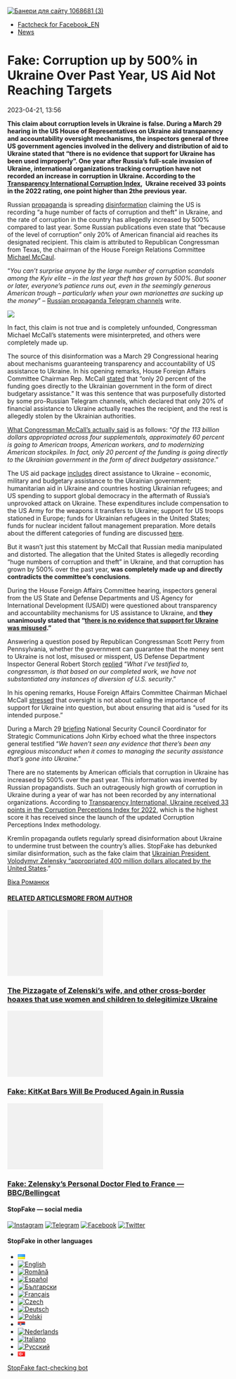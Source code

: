 [![](https://www.stopfake.org/content/uploads/2023/04/Baneri-dlya-sajtu-1068681-3-3.png "Банери для сайту 1068681 (3)")](https://www.stopfake.org/content/uploads/2023/04/Baneri-dlya-sajtu-1068681-3-3.png)

*   [Factcheck for Facebook\_EN](https://www.stopfake.org/en/category/factcheck-facebook-en/)
*   [News](https://www.stopfake.org/en/category/news/)

Fake: Corruption up by 500% in Ukraine Over Past Year, US Aid Not Reaching Targets
==================================================================================

2023-04-21, 13:56

[](https://www.facebook.com/sharer/sharer.php?u=https%3A%2F%2Fwww.stopfake.org%2Fen%2Ffake-corruption-up-by-500-in-ukraine-over-past-year-us-aid-not-reaching-targets%2F "Facebook")[](viber://forward?text=Fake%3A%20Corruption%20up%20by%20500%25%20in%20Ukraine%20Over%20Past%20Year%2C%20US%20Aid%20Not%20Reaching%20Targets%20https%3A%2F%2Fwww.stopfake.org%2Fen%2Ffake-corruption-up-by-500-in-ukraine-over-past-year-us-aid-not-reaching-targets%2F "Viber")[](https://twitter.com/intent/tweet?text=Fake%3A%20Corruption%20up%20by%20500%25%20in%20Ukraine%20Over%20Past%20Year%2C%20US%20Aid%20Not%20Reaching%20Targets&url=https%3A%2F%2Fwww.stopfake.org%2Fen%2Ffake-corruption-up-by-500-in-ukraine-over-past-year-us-aid-not-reaching-targets%2F "X")[](https://api.whatsapp.com/send?text=Fake%3A%20Corruption%20up%20by%20500%25%20in%20Ukraine%20Over%20Past%20Year%2C%20US%20Aid%20Not%20Reaching%20Targets%20https%3A%2F%2Fwww.stopfake.org%2Fen%2Ffake-corruption-up-by-500-in-ukraine-over-past-year-us-aid-not-reaching-targets%2F "Whatsapp")[](https://www.stopfake.org/en/fake-corruption-up-by-500-in-ukraine-over-past-year-us-aid-not-reaching-targets/)[](https://telegram.me/share/url?url=https%3A%2F%2Fwww.stopfake.org%2Fen%2Ffake-corruption-up-by-500-in-ukraine-over-past-year-us-aid-not-reaching-targets%2F&text=Fake%3A%20Corruption%20up%20by%20500%25%20in%20Ukraine%20Over%20Past%20Year%2C%20US%20Aid%20Not%20Reaching%20Targets "Telegram")[](https://www.instagram.com/ "Instagram")

  

**This claim about corruption levels in Ukraine is false. During a March 29 hearing in the US House of Representatives on Ukraine aid transparency and accountability oversight mechanisms, the inspectors general of three US government agencies involved in the delivery and distribution of aid to Ukraine stated that “there is no evidence that support for Ukraine has been used improperly”. One year after Russia’s full-scale invasion of Ukraine, international organizations tracking corruption have not recorded an increase in corruption in Ukraine. According to the** [**Transparency International Corruption Index**](https://www.transparency.org/en/cpi/2022)**,  Ukraine received 33 points in the 2022 rating, one point higher than 2the previous year.**

Russian [propaganda](https://news-kiev.ru/society/2023/03/29/130005.html) is spreading [disinformation](https://readovka.news/news/138995) claiming the US is recording “a huge number of facts of corruption and theft” in Ukraine, and the rate of corruption in the country has allegedly increased by 500% compared to last year. Some Russian publications even state that “because of the level of corruption” only 20% of American financial aid reaches its designated recipient. This claim is attributed to Republican Congressman from Texas, the chairman of the House Foreign Relations Committee [Michael McCaul](https://www.cnn.com/2023/01/22/politics/mike-mccaul-republicans-ukraine-russia-cnntv/index.html).

“_You can’t surprise anyone by the large number of corruption scandals among the Kyiv elite – in the last year theft has grown by 500%. But sooner or later, everyone’s patience runs out, even in the seemingly generous American trough – particularly when your own marionettes are sucking up the money_” – [Russian propaganda Telegram channels](https://t.me/readovkanews/55726) write.

![](https://www.stopfake.org/content/uploads/2023/04/pasted-image-0-6-984x1024.png)

In fact, this claim is not true and is completely unfounded, Congressman Michael McCall’s statements were misinterpreted, and others were completely made up.

The source of this disinformation was a March 29 Congressional hearing about mechanisms guaranteeing transparency and accountability of US assistance to Ukraine. In his opening remarks, House Foreign Affairs Committee Chairman Rep. McCall [stated](https://foreignaffairs.house.gov/press-release/mccaul-delivers-opening-remarks-at-full-committee-hearing-on-ukraine-oversight-and-accountability/) that “only 20 percent of the funding goes directly to the Ukrainian government in the form of direct budgetary assistance.” It was this sentence that was purposefully distorted by some pro-Russian Telegram channels, which declared that only 20% of financial assistance to Ukraine actually reaches the recipient, and the rest is allegedly stolen by the Ukrainian authorities.

[What Congressman McCall’s actually said](https://foreignaffairs.house.gov/press-release/mccaul-delivers-opening-remarks-at-full-committee-hearing-on-ukraine-oversight-and-accountability/) is as follows: “_Of the 113 billion dollars appropriated across four supplementals, approximately 60 percent is going to American troops, American workers, and to modernizing American stockpiles. In fact, only 20 percent of the funding is going directly to the Ukrainian government in the form of direct budgetary assistance_.”

The US aid package [includes](https://thepage.ua/ua/economy/mizhnarodna-finansova-dopomoga-ukrayini-u-2023-roci) direct assistance to Ukraine – economic, military and budgetary assistance to the Ukrainian government; humanitarian aid in Ukraine and countries hosting Ukrainian refugees; and US spending to support global democracy in the aftermath of Russia’s unprovoked attack on Ukraine. These expenditures include compensation to the US Army for the weapons it transfers to Ukraine; support for US troops stationed in Europe; funds for Ukrainian refugees in the United States; funds for nuclear incident fallout management preparation. More details about the different categories of funding are discussed [here](https://www.csis.org/analysis/aid-ukraine-explained-six-charts?utm_campaign=wp_the_daily_202&utm_medium=email&utm_source=newsletter&wpisrc=nl_daily202).

But it wasn’t just this statement by McCall that Russian media manipulated and distorted. The allegation that the United States is allegedly recording “huge numbers of corruption and theft” in Ukraine, and that corruption has grown by 500% over the past year, **was completely made up and directly contradicts the committee’s conclusions**.

During the House Foreign Affairs Committee hearing, inspectors general from the US State and Defense Departments and US Agency for International Development (USAID) were questioned about transparency and accountability mechanisms for US assistance to Ukraine, and **they unanimously stated that “**[**there is no evidence that support for Ukraine was misused**](https://abcnews.go.com/Politics/gop-led-hearing-aid-ukraine-finds-evidence-misuse/story?id=98218939)**.”**

Answering a question posed by Republican Congressman Scott Perry from Pennsylvania, whether the government can guarantee that the money sent to Ukraine is not lost, misused or misspent, US Defense Department Inspector General Robert Storch [replied](https://www.c-span.org/video/?527035-1/defense-state-department-inspectors-general-ukraine-aid) “_What I’ve testified to, congressman, is that based on our completed work, we have not substantiated any instances of diversion of U.S. security_.”

In his opening remarks, House Foreign Affairs Committee Chairman Michael McCall [stressed](https://foreignaffairs.house.gov/press-release/mccaul-delivers-opening-remarks-at-full-committee-hearing-on-ukraine-oversight-and-accountability/) that oversight is not about calling the importance of support for Ukraine into question, but about ensuring that aid is “used for its intended purpose.”

During a March 29 [briefing](https://www.whitehouse.gov/briefing-room/press-briefings/2023/03/29/press-briefing-by-press-secretary-karine-jean-pierre-and-national-security-council-coordinator-for-strategic-communications-john-kirby-8/) National Security Council Coordinator for Strategic Communications John Kirby echoed what the three inspectors general testified “_We haven’t seen any evidence that there’s been any egregious misconduct when it comes to managing the security assistance that’s gone into Ukraine_.”

There are no statements by American officials that corruption in Ukraine has increased by 500% over the past year. This information was invented by Russian propagandists. Such an outrageously high growth of corruption in Ukraine during a year of war has not been recorded by any international organizations. According to [Transparency International, Ukraine received 33 points in the Corruption Perceptions Index for 2022](https://cpi.ti-ukraine.org/en/), which is the highest score it has received since the launch of the updated Corruption Perceptions Index methodology.

Kremlin propaganda outlets regularly spread disinformation about Ukraine to undermine trust between the country’s allies. StopFake has debunked similar disinformation, such as the fake claim that [Ukrainian President  Volodymyr Zelensky “appropriated 400 million dollars allocated by the United States](https://www.stopfake.org/ru/fejk-zelenskij-prisvoil-400-millionov-dollarov-vydelennyh-ssha-zhurnalist-hersh/).”

  

[](https://www.facebook.com/sharer/sharer.php?u=https%3A%2F%2Fwww.stopfake.org%2Fen%2Ffake-corruption-up-by-500-in-ukraine-over-past-year-us-aid-not-reaching-targets%2F "Facebook")[](viber://forward?text=Fake%3A%20Corruption%20up%20by%20500%25%20in%20Ukraine%20Over%20Past%20Year%2C%20US%20Aid%20Not%20Reaching%20Targets%20https%3A%2F%2Fwww.stopfake.org%2Fen%2Ffake-corruption-up-by-500-in-ukraine-over-past-year-us-aid-not-reaching-targets%2F "Viber")[](https://twitter.com/intent/tweet?text=Fake%3A%20Corruption%20up%20by%20500%25%20in%20Ukraine%20Over%20Past%20Year%2C%20US%20Aid%20Not%20Reaching%20Targets&url=https%3A%2F%2Fwww.stopfake.org%2Fen%2Ffake-corruption-up-by-500-in-ukraine-over-past-year-us-aid-not-reaching-targets%2F "X")[](https://api.whatsapp.com/send?text=Fake%3A%20Corruption%20up%20by%20500%25%20in%20Ukraine%20Over%20Past%20Year%2C%20US%20Aid%20Not%20Reaching%20Targets%20https%3A%2F%2Fwww.stopfake.org%2Fen%2Ffake-corruption-up-by-500-in-ukraine-over-past-year-us-aid-not-reaching-targets%2F "Whatsapp")[](https://www.stopfake.org/en/fake-corruption-up-by-500-in-ukraine-over-past-year-us-aid-not-reaching-targets/)[](https://telegram.me/share/url?url=https%3A%2F%2Fwww.stopfake.org%2Fen%2Ffake-corruption-up-by-500-in-ukraine-over-past-year-us-aid-not-reaching-targets%2F&text=Fake%3A%20Corruption%20up%20by%20500%25%20in%20Ukraine%20Over%20Past%20Year%2C%20US%20Aid%20Not%20Reaching%20Targets "Telegram")[](https://www.instagram.com/ "Instagram")

[Віка Романюк](#)

#### [RELATED ARTICLES](#)[MORE FROM AUTHOR](#)

[![](data:image/png;base64,iVBORw0KGgoAAAANSUhEUgAAANoAAACWAQMAAACCSQSPAAAAA1BMVEWurq51dlI4AAAAAXRSTlMmkutdmwAAABpJREFUWMPtwQENAAAAwiD7p7bHBwwAAAAg7RD+AAGXD7BoAAAAAElFTkSuQmCC "The Pizzagate of Zelenski’s wife, and other cross-border hoaxes that use women and children to delegitimize Ukraine")](https://www.stopfake.org/en/the-pizzagate-of-zelenski-s-wife-and-other-cross-border-hoaxes-that-use-women-and-children-to-delegitimize-ukraine/ "The Pizzagate of Zelenski’s wife, and other cross-border hoaxes that use women and children to delegitimize Ukraine")

### [The Pizzagate of Zelenski’s wife, and other cross-border hoaxes that use women and children to delegitimize Ukraine](https://www.stopfake.org/en/the-pizzagate-of-zelenski-s-wife-and-other-cross-border-hoaxes-that-use-women-and-children-to-delegitimize-ukraine/ "The Pizzagate of Zelenski’s wife, and other cross-border hoaxes that use women and children to delegitimize Ukraine")

[![](data:image/png;base64,iVBORw0KGgoAAAANSUhEUgAAANoAAACWAQMAAACCSQSPAAAAA1BMVEWurq51dlI4AAAAAXRSTlMmkutdmwAAABpJREFUWMPtwQENAAAAwiD7p7bHBwwAAAAg7RD+AAGXD7BoAAAAAElFTkSuQmCC "Fake: KitKat Bars Will Be Produced Again in Russia")](https://www.stopfake.org/en/fake-kitkat-bars-will-be-produced-again-in-russia/ "Fake: KitKat Bars Will Be Produced Again in Russia")

### [Fake: KitKat Bars Will Be Produced Again in Russia](https://www.stopfake.org/en/fake-kitkat-bars-will-be-produced-again-in-russia/ "Fake: KitKat Bars Will Be Produced Again in Russia")

[![](data:image/png;base64,iVBORw0KGgoAAAANSUhEUgAAANoAAACWAQMAAACCSQSPAAAAA1BMVEWurq51dlI4AAAAAXRSTlMmkutdmwAAABpJREFUWMPtwQENAAAAwiD7p7bHBwwAAAAg7RD+AAGXD7BoAAAAAElFTkSuQmCC "Fake: Zelensky’s Personal Doctor Fled to France — BBC/Bellingcat")](https://www.stopfake.org/en/fake-zelensky-s-personal-doctor-fled-to-france-bbc-bellingcat/ "Fake: Zelensky’s Personal Doctor Fled to France — BBC/Bellingcat")

### [Fake: Zelensky’s Personal Doctor Fled to France — BBC/Bellingcat](https://www.stopfake.org/en/fake-zelensky-s-personal-doctor-fled-to-france-bbc-bellingcat/ "Fake: Zelensky’s Personal Doctor Fled to France — BBC/Bellingcat")

[](#)[](#)

#### StopFake — social media

[![Instagram](https://www.stopfake.org/content/uploads/2020/09/inAsset-1.png)](https://www.instagram.com/stopfakingnews/) [![Telegram](https://www.stopfake.org/content/uploads/2020/09/teAsset-1.png)](https://t.me/StopFake) [![Facebook](https://www.stopfake.org/content/uploads/2020/10/facebook.png)](https://www.facebook.com/stopfakeukraine) [![Twitter](https://www.stopfake.org/content/uploads/2024/03/twitter_x_new_logo_x_rounded_icon_256078.png)](https://twitter.com/StopFakingNews)

#### StopFake in other languages

*   [![Українська](data:image/png;base64,iVBORw0KGgoAAAANSUhEUgAAABAAAAALCAMAAABBPP0LAAAAb1BMVEUAhP8AfP0Ac/oAZ/UAV/B5yv9wxv5iwf1WvP1Ot/gAQOlMt/1Bs/s1rfkpqPdBsfYdovUAkciK0edqwuBautpNtdZAr9IATZr43QD8/GX6+kn5+Tr4+C329iD09BTy8g309DHguQDy8iruzwDnwwAuoRPoAAAASElEQVR4AU3MAQYDQRAF0Ve9WRAQYO5/zUgSDIxf8DQdiGR3I7v0YOLS3ns4PPt8Wq86vn6vVht7NRzG0OHRSpDb8Gt5IvjAHy/kBL+aIRygAAAAAElFTkSuQmCC)](https://www.stopfake.org/uk/fejk-v-ukrayini-koruptsiya-zrosla-na-500-za-ostannij-rik-a-dopomoga-vid-ssha-ne-dohodit/)
*   [![English](/content/polylang/en_US.png)](https://www.stopfake.org/en/fake-corruption-up-by-500-in-ukraine-over-past-year-us-aid-not-reaching-targets/)
*   [![Română](/content/polylang/ro_RO.png)](https://www.stopfake.org/ro/pagina-principala/)
*   [![Español](/content/polylang/es_ES.png)](https://www.stopfake.org/es/falso-en-ucrania-la-corrupcion-ha-crecido-un-500-en-el-ultimo-ano-mientras-la-ayuda-de-eeuu-no-llega-camara-de-representantes-de-los-eeuu/)
*   [![Български](/content/polylang/bg_BG.png)](https://www.stopfake.org/bg/nachalo/)
*   [![Français](/content/polylang/fr_FR.png)](https://www.stopfake.org/fr/infox-depuis-la-derniere-annee-la-corruption-en-ukraine-a-augmente-de-500-et-les-aides-americaines-ne-parviennent-pas-jusqu-au-destinataire-selon-la-chambre-des-representants-des-etats-unis/)
*   [![Czech](/content/polylang/cs_CZ.png)](https://www.stopfake.org/cz/domu/)
*   [![Deutsch](/content/polylang/de_DE.png)](https://www.stopfake.org/de/fake-us-reprasentantenhaus-korruption-in-der-ukraine-ist-2022-um-500-gestiegen-us-hilfe-kommt-nicht-an/)
*   [![Polski](/content/polylang/pl_PL.png)](https://www.stopfake.org/pl/strona-glowna/)
*   [![Српски језик](data:image/png;base64,iVBORw0KGgoAAAANSUhEUgAAABAAAAALCAMAAABBPP0LAAAAbFBMVEXkAADhAADbAADSAADMAADHAADzY1jnXlTcWVDBAADoNjbWMjPogFXlflTNPkL19XYAHno2grgAWqLto6TwubkAVZkwc6QAGmwAHXc1f7b19fXy8vLuxMU0frPaeHrSXWDm5ubrztDPb3Pr6+sXdtjeAAAAVklEQVR4AQXBQQqCABRAwXn5E4lo0/3vGK2SMJtJQkjUFQTRZFQd4DCw5ASYR+lr/S1Qs7XrXjtgzO6WE2Aux+b18L4H53qB57o+wybTyU7wwWw4APAHXWkRm6nRMmoAAAAASUVORK5CYII=)](https://www.stopfake.org/sr/naslovna/)
*   [![Nederlands](/content/polylang/nl_NL.png)](https://www.stopfake.org/nl/home-2/)
*   [![Italiano](/content/polylang/it_IT.png)](https://www.stopfake.org/it/fake-nell-ultimo-anno-la-corruzione-in-ucraina-e-cresciuta-del-500-e-gli-aiuti-statunitensi-non-arrivano-a-destinazione-camera-dei-rappresentanti-usa/)
*   [![Русский](/content/polylang/ru_RU.png)](https://www.stopfake.org/ru/fejk-v-ukraine-korruptsiya-vyrosla-na-500-za-poslednij-god-a-pomoshh-ot-ssha-ne-dohodit-palata-predstavitelej-ssha/)
*   [![Türkçe](data:image/png;base64,iVBORw0KGgoAAAANSUhEUgAAABAAAAALCAMAAABBPP0LAAAARVBMVEX+AAD3AADwAAD+fHz9cHH7ZGT9WVn6UFDpAAD9oKD5Q0P5OTn2MzP1Kir7ubr65ub1Gxv69PTzDw/kAAD319ffAAD4iooXHQ3FAAAAYklEQVR4AT3HhW0EQRQD0Oc/KG3/dQYEYTg2O+4IQbTHydWt0fw2Sfz8Fuw51+U3On7a6/pc/as1UZLDyuq13lWOwpdPn3+v7XJiDD3DR1N87Qr5WXX9zyQ9opEIOwkmDgr/ZXASmpFRqe0AAAAASUVORK5CYII=)](https://www.stopfake.org/tr/ana-sayfa-2/)

[StopFake fact-checking bot](https://t.me/StopFakeUkraine_bot)
